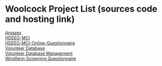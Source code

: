 # Woolcock Project List (sources code and hosting link)

<a href=https://github.com/woolcock-imr/amazes>Amazes</a>  
<a href=https://github.com/woolcock-imr/hdeeg-mci-2>HDEEG-MCI</a>  
<a href=https://github.com/woolcock-imr/hdeeg-mci-2-online-questionnaire>HDEEG-MCI-Online-Questionnaire</a>  
<a href=https://github.com/woolcock-imr/volunteer-database-2>Volunteer Database</a>  
<a href=https://github.com/woolcock-imr/volunteer-database-management-2>Volunteer Database Management</a>  
<a href=https://github.com/woolcock-imr/windfarm-screening-questionnaire>Windfarm Screening Questionnaire</a>  

